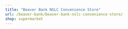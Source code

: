 ```yaml
---
title: "Beaver Bank NSLC Convenience Store"
url: /beaver-bank/beaver-bank-nslc-convenience-store/
shop: supermarket
---
```

